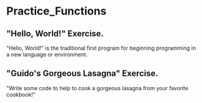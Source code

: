 # Practice_Functions

## "Hello, World!" Exercise.

"Hello, World!" is the traditional first program for beginning programming in a new language or environment.

## "Guido's Gorgeous Lasagna" Exercise.

"Write some code to help to cook a gorgeous lasagna from your favorite cookbook!"